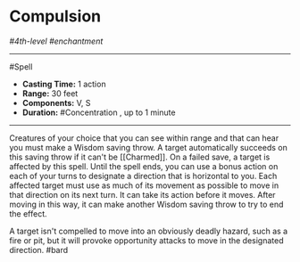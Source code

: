 # Compulsion
*#4th-level #enchantment*
___ 
#Spell
- **Casting Time:** 1 action
- **Range:** 30 feet
- **Components:** V, S
- **Duration:** #Concentration , up to 1 minute
---
Creatures of your choice that you can see within range and that can hear you must make a Wisdom saving throw. A target automatically succeeds on this saving throw if it can't be [[Charmed]]. On a failed save, a target is affected by this spell. Until the spell ends, you can use a bonus action on each of your turns to designate a direction that is horizontal to you. Each affected target must use as much of its movement as possible to move in that direction on its next turn. It can take its action before it moves. After moving in this way, it can make another Wisdom saving throw to try to end the effect.

A target isn't compelled to move into an obviously deadly hazard, such as a fire or pit, but it will provoke opportunity attacks to move in the designated direction.
#bard
